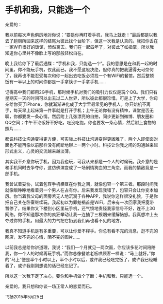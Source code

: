 # 手机和我，只能选一个

亲爱的： 

我以前每次声色俱厉地对你说：“要是你再盯着手机，我马上就走！”最后都是以我去了趟厕所回来这样的结尾为彼此找个台阶下，但这一次我是认真的。我把你丢在一家WiFi很好的饭馆，愤然离去。我们在一起四年了，对彼此了如指掌，所以我知道你心里并不像脸上写的那般轻松自在。 

晚上我给你下了最后通牒：“手机和我，只能选一个”。我的意思是在和我一起的时间里，你不能玩手机，仅此而已。我不愿这般决绝，但你真的把我逼得无可奈何了，我再也不能忍受每次和你一起出去吃饭必须找一个有WiFi的餐馆，然后整顿饭有一半以上的时间你都是一手拿筷子一手拿手机…… 

记得高中我们都用2G手机，那时候手机对我们的吸引力仅仅是玩个QQ。我们只有星期天一天的时间可以出去过二人世界，所以彼此都很珍惜。可是上了大学，你母亲给你买了iPhone，你就渐渐进化成了大学里最常见的手机人。你开始机不离手，每天早上起床第一件事就是打开手机；上午无论你有没有精神，课堂是否无聊，你都要发一条心情。然后附上几张漂亮的自拍，同步更新到微博、朋友圈和QQ空间；中午不论饭好不好吃，吃没吃饱，你也要发一条心情，然后附上食物的照片…… 

都说科技让沟通变得更方便，可实际上科技让沟通变得更困难了，两个人即使面对面也不能再像以前那样没有间断地聊上一两个小时。科技让你我之间的沟通越来越形式主义，心灵的交流越来越淡薄。 

其实我不介意你玩手机，因为我也玩，可我从来都是一个人的时候玩。我介意的是和手机同时去争夺你，这仿佛演变成了一场剧情狗血的三角恋，而我的情敌竟是一部手机。 

我曾试着妥协，试着包容手机横亘在你我之间，就像包容一个第三者。那段时间我就像眼睁睁地看着另一个男人在占有你。后来我发现我错了，包容只会让你变本加厉。你当着我父母的面旁若无人地沉溺于各种APP，我说你这样很没礼貌，于是你把自己关在卧室继续玩。我起初以为罪魁祸首是WiFi，后来有一次回家我把宽带暂停了。结果你又下楼到小区里玩手机，还气愤地责怪我家信号不好，连不上3G网络。你不知道那次你的疯狂举动让我一连抽了三根烟来缓解恼怒。我真想冲上去夺过你的手机，用最大的力气把它扔到我们再也看不见的地方。 

我真不知道手机是有多重要，可以让你爱不释手。你总有看不完的消息，逛不完的网店，发不完的心情，晒不完的图片…… 

以前我总是给你讲道理，我说：“我们一个月就见一两次面，你应该多花时间陪陪我，你一个人的时候再玩手机。”而你总像餐馆老板哄顾客一样说：“马上就好。”你的“马上”便是半个小时以上，半个小时以后，或许我已经吃完饭了，或许我已经睡着了，或许我刚刚想说的话已经忘记了。 

所以这一次我下定了决心，要你和手机做个了断：手机和我，只能选一个。 

亲爱的，我只想和你谈一场正常人的恋爱而已。 

飞扬2015年5月25日